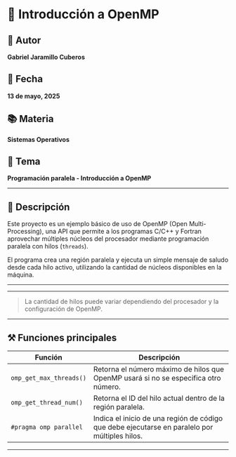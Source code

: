# 🧵 Introducción a OpenMP

## 👤 Autor
**Gabriel Jaramillo Cuberos**

## 📅 Fecha
**13 de mayo, 2025**

## 📚 Materia
**Sistemas Operativos**

## 🧠 Tema
**Programación paralela - Introducción a OpenMP**

---

## 📝 Descripción

Este proyecto es un ejemplo básico de uso de OpenMP (Open Multi-Processing), una API que permite a los programas C/C++ y Fortran aprovechar múltiples núcleos del procesador mediante programación paralela con hilos (`threads`).

El programa crea una región paralela y ejecuta un simple mensaje de saludo desde cada hilo activo, utilizando la cantidad de núcleos disponibles en la máquina.

---



---

> La cantidad de hilos puede variar dependiendo del procesador y la configuración de OpenMP.

---

## ⚒️ Funciones principales

| Función | Descripción |
|--------|-------------|
| `omp_get_max_threads()` | Retorna el número máximo de hilos que OpenMP usará si no se especifica otro número. |
| `omp_get_thread_num()` | Retorna el ID del hilo actual dentro de la región paralela. |
| `#pragma omp parallel` | Indica el inicio de una región de código que debe ejecutarse en paralelo por múltiples hilos. |

---

